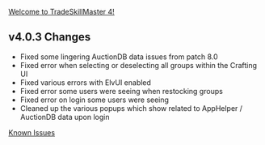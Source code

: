[Welcome to TradeSkillMaster 4!](https://blog.tradeskillmaster.com/tradeskillmaster-4-released/)


## v4.0.3 Changes

* Fixed some lingering AuctionDB data issues from patch 8.0
* Fixed error when selecting or deselecting all groups within the Crafting UI
* Fixed various errors with ElvUI enabled
* Fixed error some users were seeing when restocking groups
* Fixed error on login some users were seeing
* Cleaned up the various popups which show related to AppHelper / AuctionDB data upon login

[Known Issues](http://support.tradeskillmaster.com/display/KB/TSM4+Currently+Known+Issues)
